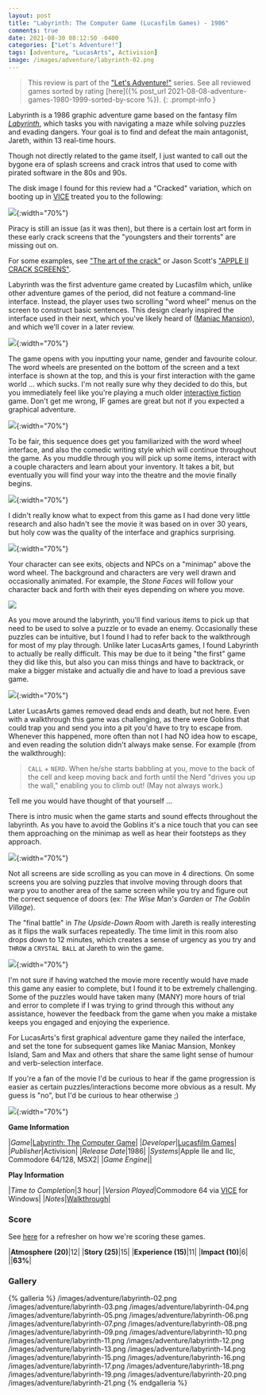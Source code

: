 ```yaml
---
layout: post
title: "Labyrinth: The Computer Game (Lucasfilm Games) - 1986"
comments: true
date: 2021-08-30 08:12:50 -0400
categories: ["Let's Adventure!"]
tags: [adventure, "LucasArts", Activision]
image: /images/adventure/labyrinth-02.png
---
```

> This review is part of the ["Let's Adventure!"](https://www.alexbevi.com/categories/let-s-adventure/) series. See all reviewed games sorted by rating [here]({% post_url 2021-08-08-adventure-games-1980-1999-sorted-by-score %}).
{: .prompt-info }

Labyrinth is a 1986 graphic adventure game based on the fantasy film [_Labyrinth_](https://en.wikipedia.org/wiki/Labyrinth_(1986_film)), which tasks you with navigating a maze while solving puzzles and evading dangers. Your goal is to find and defeat the main antagonist, Jareth, within 13 real-time hours.

Though not directly related to the game itself, I just wanted to call out the bygone era of splash screens and crack intros that used to come with pirated software in the 80s and 90s.

The disk image I found for this review had a "Cracked" variation, which on booting up in [VICE](https://vice-emu.sourceforge.io/) treated you to the following:

![](/images/adventure/labyrinth-01.png){:width="70%"}

Piracy is still an issue (as it was then), but there is a certain lost art form in these early crack screens that the "youngsters and their torrents" are missing out on.

For some examples, see ["The art of the crack"](https://www.apl2bits.net/2011/08/22/the-art-of-the-crack/) or Jason Scott's ["APPLE II CRACK SCREENS"](http://www.textfiles.com/artscene/intros/APPLEII/).

Labyrinth was the first adventure game created by Lucasfilm which, unlike other adventure games of the period, did not feature a command-line interface. Instead, the player uses two scrolling "word wheel" menus on the screen to construct basic sentences. This design clearly inspired the interface used in their next, which you've likely heard of ([Maniac Mansion](https://en.wikipedia.org/wiki/Maniac_Mansion)), and which we'll cover in a later review.

![](/images/adventure/labyrinth-03.png){:width="70%"}

The game opens with you inputting your name, gender and favourite colour. The word wheels are presented on the bottom of the screen and a text interface is shown at the top, and this is your first interaction with the game world ... which sucks. I'm not really sure why they decided to do this, but you immediately feel like you're playing a much older [interactive fiction](https://en.wikipedia.org/wiki/Interactive_fiction) game. Don't get me wrong, IF games are great but not if you expected a graphical adventure.

![](/images/adventure/labyrinth-04.png){:width="70%"}

To be fair, this sequence does get you familiarized with the word wheel interface, and also the comedic writing style which will continue throughout the game. As you muddle through you will pick up some items, interact with a couple characters and learn about your inventory. It takes a bit, but eventually you will find your way into the theatre and the movie finally begins.

![](/images/adventure/labyrinth-05.png){:width="70%"}

I didn't really know what to expect from this game as I had done very little research and also hadn't see the movie it was based on in over 30 years, but holy cow was the quality of the interface and graphics surprising.

![](/images/adventure/labyrinth-07.png){:width="70%"}

Your character can see exits, objects and NPCs on a "minimap" above the word wheel. The background and characters are very well drawn and occasionally animated. For example, the _Stone Faces_ will follow your character back and forth with their eyes depending on where you move.

![](/images/adventure/labyrinth-14.png)

As you move around the labyrinth, you'll find various items to pick up that need to be used to solve a puzzle or to evade an enemy. Occasionally these puzzles can be intuitive, but I found I had to refer back to the walkthrough for most of my play through. Unlike later LucasArts games, I found Labyrinth to actually be really difficult. This may be due to it being "the first" game they did like this, but also you can miss things and have to backtrack, or make a bigger mistake and actually die and have to load a previous save game.

![](/images/adventure/labyrinth-09.png){:width="70%"}

Later LucasArts games removed dead ends and death, but not here. Even with a walkthrough this game was challenging, as there were Goblins that could trap you and send you into a pit you'd have to try to escape from. Whenever this happened, more often than not I had NO idea how to escape, and even reading the solution didn't always make sense. For example (from the walkthrough):

>  `CALL` + `NERD`.  When he/she starts babbling at you, move to the back of the
cell and keep moving back and forth until the Nerd "drives you up the wall,"
enabling you to climb out!  (May not always work.)

Tell me you would have thought of that yourself ...

There is intro music when the game starts and sound effects throughout the labyrinth. As you have to avoid the Goblins it's a nice touch that you can see them approaching on the minimap as well as hear their footsteps as they approach.

![](/images/adventure/labyrinth-12.png){:width="70%"}

Not all screens are side scrolling as you can move in 4 directions. On some screens you are solving puzzles that involve moving through doors that warp you to another area of the same screen while you try and figure out the correct sequence of doors (ex: _The Wise Man's Garden_ or _The Goblin Village_).

The "final battle" in _The Upside-Down Room_ with Jareth is really interesting as it flips the walk surfaces repeatedly. The time limit in this room also drops down to 12 minutes, which creates a sense of urgency as you try and `THROW` a `CRYSTAL BALL` at Jareth to win the game.

![](/images/adventure/labyrinth-19.png){:width="70%"}

I'm not sure if having watched the movie more recently would have made this game any easier to complete, but I found it to be extremely challenging. Some of the puzzles would have taken many (MANY) more hours of trial and error to complete if I was trying to grind through this without any assistance, however the feedback from the game when you make a mistake keeps you engaged and enjoying the experience.

For LucasArts's first graphical adventure game they nailed the interface, and set the tone for subsequent games like Maniac Mansion, Monkey Island, Sam and Max and others that share the same light sense of humour and verb-selection interface.

If you're a fan of the movie I'd be curious to hear if the game progression is easier as certain puzzles/interactions become more obvious as a result. My guess is "no", but I'd be curious to hear otherwise ;)

![](/images/adventure/labyrinth-21.png){:width="70%"}

**Game Information**

|*Game*|[Labyrinth: The Computer Game](https://en.wikipedia.org/wiki/Labyrinth:_The_Computer_Game)|
|*Developer*|[Lucasfilm Games](https://en.wikipedia.org/wiki/LucasArts)|
|*Publisher*|Activision|
|*Release Date*|1986|
|*Systems*|Apple IIe and IIc, Commodore 64/128, MSX2|
|*Game Engine*||

**Play Information**

|*Time to Completion*|3 hour|
|*Version Played*|Commodore 64 via [VICE](https://vice-emu.sourceforge.io/) for Windows|
|*Notes*|[Walkthrough](https://gamefaqs.gamespot.com/c64/566682-labyrinth/faqs/14609)|

### Score

See [here](https://www.alexbevi.com/blog/2021/07/28/adventure-games-1980-1999/#scoring) for a refresher on how we're scoring these games.

|**Atmosphere (20)**|12|
|**Story (25)**|15|
|**Experience (15)**|11|
|**Impact (10)**|6|
||**63%**|

### Gallery

{% galleria %}
/images/adventure/labyrinth-02.png
/images/adventure/labyrinth-03.png
/images/adventure/labyrinth-04.png
/images/adventure/labyrinth-05.png
/images/adventure/labyrinth-06.png
/images/adventure/labyrinth-07.png
/images/adventure/labyrinth-08.png
/images/adventure/labyrinth-09.png
/images/adventure/labyrinth-10.png
/images/adventure/labyrinth-11.png
/images/adventure/labyrinth-12.png
/images/adventure/labyrinth-13.png
/images/adventure/labyrinth-14.png
/images/adventure/labyrinth-15.png
/images/adventure/labyrinth-16.png
/images/adventure/labyrinth-17.png
/images/adventure/labyrinth-18.png
/images/adventure/labyrinth-19.png
/images/adventure/labyrinth-20.png
/images/adventure/labyrinth-21.png
{% endgalleria %}

